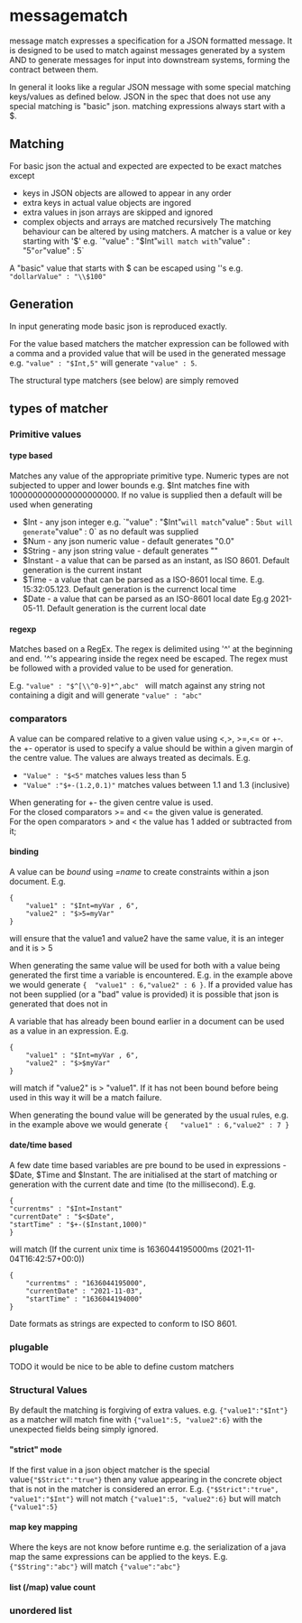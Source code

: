 # messagematch

message match expresses a specification for a JSON formatted message. It is designed to be used to match against messages generated by a system AND to generate messages for input into downstream systems, forming the contract between them.

In general it looks like a regular JSON message with some special matching keys/values as defined below. JSON in the spec that does not use any special matching is "basic" json. matching expressions always start with a $.



## Matching

For basic json the actual and expected are expected to be exact matches except 
 - keys in JSON objects are allowed to appear in any order
 - extra keys in actual value objects are ingored
 - extra values in json arrays are skipped and ignored
 - complex objects and arrays are matched recursively
The matching behaviour can be altered by using matchers. A matcher is a value or key starting with '$' e.g. `"value" : "$Int"` will match with `"value" : "5"` or `"value" : 5`

A "basic" value that starts with $ can be escaped using '\'s e.g. `"dollarValue" : "\\$100"`

## Generation

In input generating mode basic json is reproduced exactly.

For the value based matchers the matcher expression can be followed with a comma and a provided value that will be used in the generated message e.g. `"value" : "$Int,5"` will generate `"value" : 5`.


The structural type matchers (see below) are simply removed

## types of matcher

### Primitive values

#### type based
Matches any value of the appropriate primitive type. Numeric types are not subjected to upper and lower bounds e.g. $Int matches fine with 1000000000000000000000. If no value is supplied then a default will be used when generating
 - $Int - any json integer e.g. `"value" : "$Int"` will match `"value" : 5` but will generate `"value" : 0` as no default was supplied
 - $Num - any json numeric value - default generates "0.0"
 - $String - any json string value - default generates ""
 - $Instant - a value that can be parsed as an instant, as ISO 8601. Default generation is the current instant
 - $Time - a value that can be parsed as a ISO-8601 local time. E.g. 15:32:05.123. Default generation is the currenct local time
 - $Date - a value that can be parsed as an ISO-8601 local date Eg.g 2021-05-11. Default generation is the current local date
 
#### regexp
Matches based on a RegEx. The regex is delimited using '^' at the beginning and end. '^'s appearing inside the regex need be escaped. The regex must be followed with a provided value to be used for generation.

E.g. `"value" : "$^[\\^0-9]*^,abc" ` will match against any string not containing a digit and will generate `"value" : "abc"`


### comparators
A value can be compared relative to a given value  using <,>, >=,<= or +-. the +- operator is used to specify a value should be within a given margin of the centre value. The values are always treated as decimals.
E.g. 
 - `"Value" : "$<5"` matches values less than 5
 - `"Value" :"$+-(1.2,0.1)"` matches values between 1.1 and 1.3 (inclusive)
 
 When generating for +- the given centre value is used.<br>
 For the closed comparators >= and <= the given value is generated.<br>
 For the open comparators >  and < the value has 1 added or subtracted from it;

#### binding
A value can be *bound* using *=name* to create constraints within a json document. E.g.

	{ 
		"value1" : "$Int=myVar , 6",
		"value2" : "$>5=myVar"
	}

will ensure that the value1 and value2 have the same value, it is an integer and it is > 5

When generating the same value will be used for both with a value being generated the first time a variable is encountered. E.g. in the example above we would generate `{	"value1" : 6,"value2" : 6 }`. If a provided value has not been supplied (or a "bad" value is provided) it is possible that json is generated that does not in 

A variable that has already been bound earlier in a document can be used as a value in an expression. E.g.

	{ 
		"value1" : "$Int=myVar , 6",
		"value2" : "$>$myVar"
	}
will match if "value2" is > "value1".  If it has not been bound before being used in this way it will be a match failure. 

When generating the bound value will be generated by the usual rules, e.g. in the example above  we would generate `{	"value1" : 6,"value2" : 7 }`

#### date/time based

A few date time based variables are pre bound to be used in expressions - $Date, $Time and $Instant. The are initialised at the start of matching or generation with the current date and time (to the millisecond). E.g. 

	{
	"currentms" : "$Int=Instant"
	"currentDate" : "$<$Date",
	"startTime" : "$+-($Instant,1000)"
	}
	
will match (If the current unix time is 1636044195000ms (2021-11-04T16:42:57+00:0))
	
	{
		"currentms" : "1636044195000",
		"currentDate" : "2021-11-03",
		"startTime" : "1636044194000"
	}

Date formats as strings are expected to conform to ISO 8601. 



### plugable
TODO it would be nice to be able to define custom matchers

### Structural Values

By default the matching is forgiving of extra values. e.g. `{"value1":"$Int"}` as a matcher will match fine with `{"value1":5, "value2":6}` with the unexpected fields being simply ignored.

#### "strict" mode
If the first value in a json object matcher is the special value`{"$Strict":"true"}` then any value appearing in the concrete object that is not in the matcher is considered an error. E.g. `{"$Strict":"true", "value1":"$Int"}` will not match `{"value1":5, "value2":6}` but will match `{"value1":5}`

#### map key mapping
Where the keys are not know before runtime e.g. the serialization of a java map the same expressions can be applied to the keys. E.g. `{"$String":"abc"}` will match `{"value":"abc"}` 

#### list (/map) value count

### unordered list